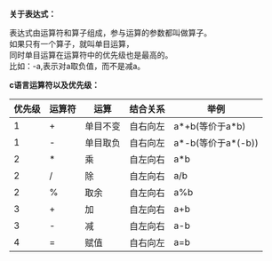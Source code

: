**关于表达式：**  

表达式由运算符和算子组成，参与运算的参数都叫做算子。  
如果只有一个算子，就叫单目运算，  
同时单目运算在运算符中的优先级也是最高的。  
比如：-a,表示对a取负值，而不是减a。  

**c语言运算符以及优先级：**  

|优先级|运算符|运算    |结合关系|举例        | 
|------|-----|--------|-------|------------| 
|  1   |+    |单目不变|自右向左|a*+b(等价于a*b)   |
|  1   |-    |单目取负|自右向左|a*-b(等价于a*(-b))|  
|  2   |*    |乘     |自左向右|a*b|
|  2   |/    |除     |自左向右|a/b|
|  2   |%    |取余   |自左向右|a%b|
|  3   |+    |加     |自左向右|a+b|
|  3   |-    |减     |自左向右|a-b|
|  4   |=    |赋值   | 自右向左|a=b|



